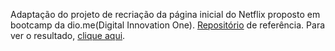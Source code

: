 Adaptação do projeto de recriação da página inicial do Netflix proposto em bootcamp da dio.me(Digital Innovation One). [Repositório](https://github.com/felipeAguiarCode/netflix-clone) de referência. Para ver o resultado, [clique aqui](https://marianabrgn.github.io/html-css-javascript/animeflix/).
